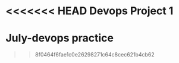 <<<<<<< HEAD
Devops Project 1 
=======
# July-devops practice
>> 8f0464f6fae1c0e26298271c64c8cec621b4cb62
